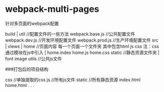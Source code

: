 # webpack-multi-pages
针对多页面的webpack配置

build
  |
  util  //配置文件的一些方法
  webpack.base.js  //公共配置文件
  webpack.dev.js   //开发环境配置文件
  webpack.prod.js  //生产环境配置文件
src  
  |
  views
     |
     home //页面内容   每一个页面一个文件夹  其中包含html js  css   注：css通过模块在js中引入
      |
      home.index
      home.js
      home.css
static  //静态资源文件夹
   |
   font
   image
utils //公共js文件


###打包后的项目结构

css //单独提取的css
js  //所有js文件
static  //所有静态资源
index.html
home.html
.
.
.